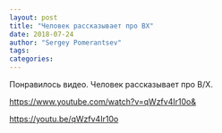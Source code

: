 ```yaml
---
layout: post
title: "Человек рассказывает про BX"
date: 2018-07-24
author: "Sergey Pomerantsev"
tags:
categories:
---
```


Понравилось видео. Человек рассказывает про B/X.

<https://www.youtube.com/watch?v=qWzfv4Ir10o&>


<https://youtu.be/qWzfv4Ir10o>
